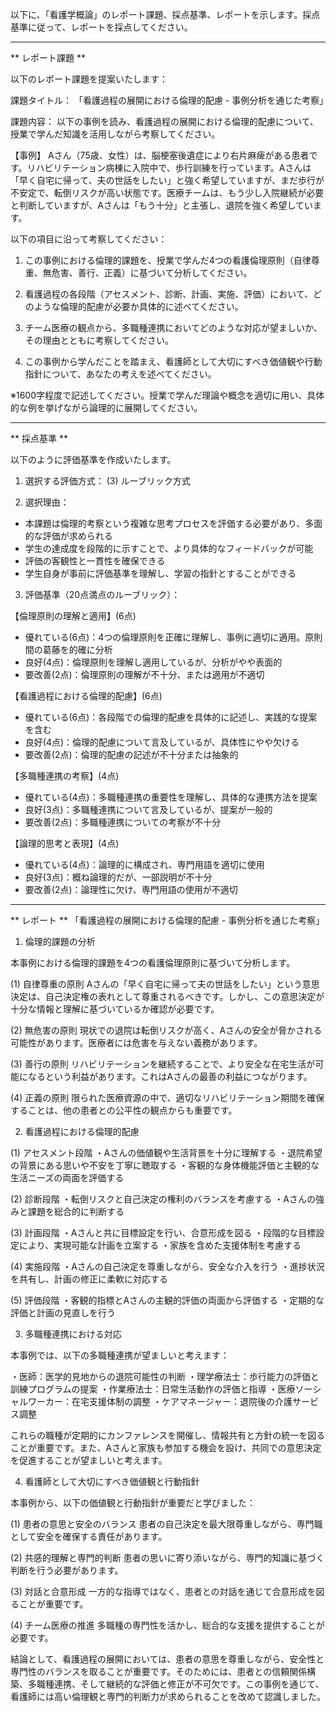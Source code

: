 以下に、「看護学概論」のレポート課題、採点基準、レポートを示します。採点基準に従って、レポートを採点してください。

---------------------------------------
** レポート課題 **

以下のレポート課題を提案いたします：

課題タイトル：
「看護過程の展開における倫理的配慮 - 事例分析を通じた考察」

課題内容：
以下の事例を読み、看護過程の展開における倫理的配慮について、授業で学んだ知識を活用しながら考察してください。

【事例】
Aさん（75歳、女性）は、脳梗塞後遺症により右片麻痺がある患者です。リハビリテーション病棟に入院中で、歩行訓練を行っています。Aさんは「早く自宅に帰って、夫の世話をしたい」と強く希望していますが、まだ歩行が不安定で、転倒リスクが高い状態です。医療チームは、もう少し入院継続が必要と判断していますが、Aさんは「もう十分」と主張し、退院を強く希望しています。

以下の項目に沿って考察してください：

1. この事例における倫理的課題を、授業で学んだ4つの看護倫理原則（自律尊重、無危害、善行、正義）に基づいて分析してください。

2. 看護過程の各段階（アセスメント、診断、計画、実施、評価）において、どのような倫理的配慮が必要か具体的に述べてください。

3. チーム医療の観点から、多職種連携においてどのような対応が望ましいか、その理由とともに考察してください。

4. この事例から学んだことを踏まえ、看護師として大切にすべき価値観や行動指針について、あなたの考えを述べてください。

※1600字程度で記述してください。授業で学んだ理論や概念を適切に用い、具体的な例を挙げながら論理的に展開してください。

---------------------------------------
** 採点基準 **

以下のように評価基準を作成いたします。

1. 選択する評価方式：
(3) ルーブリック方式

2. 選択理由：
- 本課題は倫理的考察という複雑な思考プロセスを評価する必要があり、多面的な評価が求められる
- 学生の達成度を段階的に示すことで、より具体的なフィードバックが可能
- 評価の客観性と一貫性を確保できる
- 学生自身が事前に評価基準を理解し、学習の指針とすることができる

3. 評価基準（20点満点のルーブリック）：

【倫理原則の理解と適用】(6点)
- 優れている(6点)：4つの倫理原則を正確に理解し、事例に適切に適用。原則間の葛藤を的確に分析
- 良好(4点)：倫理原則を理解し適用しているが、分析がやや表面的
- 要改善(2点)：倫理原則の理解が不十分、または適用が不適切

【看護過程における倫理的配慮】(6点)
- 優れている(6点)：各段階での倫理的配慮を具体的に記述し、実践的な提案を含む
- 良好(4点)：倫理的配慮について言及しているが、具体性にやや欠ける
- 要改善(2点)：倫理的配慮の記述が不十分または抽象的

【多職種連携の考察】(4点)
- 優れている(4点)：多職種連携の重要性を理解し、具体的な連携方法を提案
- 良好(3点)：多職種連携について言及しているが、提案が一般的
- 要改善(2点)：多職種連携についての考察が不十分

【論理的思考と表現】(4点)
- 優れている(4点)：論理的に構成され、専門用語を適切に使用
- 良好(3点)：概ね論理的だが、一部説明が不十分
- 要改善(2点)：論理性に欠け、専門用語の使用が不適切

---------------------------------------
** レポート **
「看護過程の展開における倫理的配慮 - 事例分析を通じた考察」

1. 倫理的課題の分析

本事例における倫理的課題を4つの看護倫理原則に基づいて分析します。

(1) 自律尊重の原則
Aさんの「早く自宅に帰って夫の世話をしたい」という意思決定は、自己決定権の表れとして尊重されるべきです。しかし、この意思決定が十分な情報と理解に基づいているか確認が必要です。

(2) 無危害の原則
現状での退院は転倒リスクが高く、Aさんの安全が脅かされる可能性があります。医療者には危害を与えない義務があります。

(3) 善行の原則
リハビリテーションを継続することで、より安全な在宅生活が可能になるという利益があります。これはAさんの最善の利益につながります。

(4) 正義の原則
限られた医療資源の中で、適切なリハビリテーション期間を確保することは、他の患者との公平性の観点からも重要です。

2. 看護過程における倫理的配慮

(1) アセスメント段階
・Aさんの価値観や生活背景を十分に理解する
・退院希望の背景にある思いや不安を丁寧に聴取する
・客観的な身体機能評価と主観的な生活ニーズの両面を評価する

(2) 診断段階
・転倒リスクと自己決定の権利のバランスを考慮する
・Aさんの強みと課題を総合的に判断する

(3) 計画段階
・Aさんと共に目標設定を行い、合意形成を図る
・段階的な目標設定により、実現可能な計画を立案する
・家族を含めた支援体制を考慮する

(4) 実施段階
・Aさんの自己決定を尊重しながら、安全な介入を行う
・進捗状況を共有し、計画の修正に柔軟に対応する

(5) 評価段階
・客観的指標とAさんの主観的評価の両面から評価する
・定期的な評価と計画の見直しを行う

3. 多職種連携における対応

本事例では、以下の多職種連携が望ましいと考えます：

・医師：医学的見地からの退院可能性の判断
・理学療法士：歩行能力の評価と訓練プログラムの提案
・作業療法士：日常生活動作の評価と指導
・医療ソーシャルワーカー：在宅支援体制の調整
・ケアマネージャー：退院後の介護サービス調整

これらの職種が定期的にカンファレンスを開催し、情報共有と方針の統一を図ることが重要です。また、Aさんと家族も参加する機会を設け、共同での意思決定を促進することが望ましいと考えます。

4. 看護師として大切にすべき価値観と行動指針

本事例から、以下の価値観と行動指針が重要だと学びました：

(1) 患者の意思と安全のバランス
患者の自己決定を最大限尊重しながら、専門職として安全を確保する責任があります。

(2) 共感的理解と専門的判断
患者の思いに寄り添いながら、専門的知識に基づく判断を行う必要があります。

(3) 対話と合意形成
一方的な指導ではなく、患者との対話を通じて合意形成を図ることが重要です。

(4) チーム医療の推進
多職種の専門性を活かし、総合的な支援を提供することが必要です。

結論として、看護過程の展開においては、患者の意思を尊重しながら、安全性と専門性のバランスを取ることが重要です。そのためには、患者との信頼関係構築、多職種連携、そして継続的な評価と修正が不可欠です。この事例を通じて、看護師には高い倫理観と専門的判断力が求められることを改めて認識しました。


